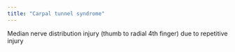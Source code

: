 ```yaml
---
title: "Carpal tunnel syndrome"
---
```

Median nerve distribution injury (thumb to radial 4th finger) due to repetitive injury


